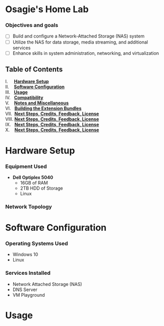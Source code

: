 # __Osagie's Home Lab__

### __Objectives and goals__

- [ ] Build and configure a Network-Attached Storage (NAS) system
- [ ] Utilize the NAS for data storage, media streaming, and additional services
- [ ] Enhance skills in system administration, networking, and virtualization

## Table of Contents
I.	&nbsp; &nbsp;	**[Hardware Setup](#Hardware-Setup)**<br>
II.	&nbsp;&nbsp;	**[Software Configuration](#Software-Configuration)**<br>
III.&nbsp;&nbsp;	**[Usage](#Usage)**<br>
IV. &nbsp;	**[Compatibility](#compatibility)**<br>
V.  &nbsp;&nbsp;	**[Notes and Miscellaneous](#notes-and-miscellaneous)**<br>
VI. &nbsp;	**[Building the Extension Bundles](#building-the-extension-bundles)**<br>
VII.&nbsp;  	**[Next Steps, Credits, Feedback, License](#next-steps)**<br>
VIII. 	**[Next Steps, Credits, Feedback, License](#next-steps)**<br>
IX. &nbsp;  	**[Next Steps, Credits, Feedback, License](#next-steps)**<br>
X.  &nbsp;&nbsp;   	**[Next Steps, Credits, Feedback, License](#next-steps)**<br>

# __Hardware Setup__

### __Equipment Used__
- __Dell Optiplex 5040__ 
	- 16GB of RAM
	- 2TB HDD of Storage
	- Linux
### __Network Topology__

# __Software Configuration__ 

### __Operating Systems Used__
- Windows 10
- Linux

### __Services Installed__
- Network Attached Storage (NAS)
- DNS Server
- VM Playground

# __Usage__

##

